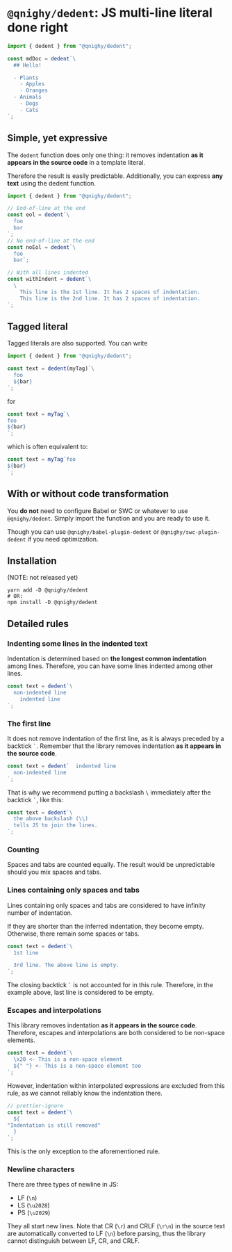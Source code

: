 # `@qnighy/dedent`: JS multi-line literal done right

```javascript
import { dedent } from "@qnighy/dedent";

const mdDoc = dedent`\
  ## Hello!

  - Plants
    - Apples
    - Oranges
  - Animals
    - Dogs
    - Cats
`;
```

## Simple, yet expressive

The `dedent` function does only one thing: it removes indentation **as it appears in the source code**
in a template literal.

Therefore the result is easily predictable. Additionally, you can express **any text** using the dedent function.

```javascript
import { dedent } from "@qnighy/dedent";

// End-of-line at the end
const eol = dedent`\
  foo
  bar
`;
// No end-of-line at the end
const noEol = dedent`\
  foo
  bar`;

// With all lines indented
const withIndent = dedent`\
  \
    This line is the 1st line. It has 2 spaces of indentation.
    This line is the 2nd line. It has 2 spaces of indentation.
`;
```

## Tagged literal

Tagged literals are also supported. You can write

```javascript
import { dedent } from "@qnighy/dedent";

const text = dedent(myTag)`\
  foo
  ${bar}
`;
```

for

```javascript
const text = myTag`\
foo
${bar}
`;
```

which is often equivalent to:

```javascript
const text = myTag`foo
${bar}
`;
```

## With or without code transformation

You **do not** need to configure Babel or SWC or whatever to use `@qnighy/dedent`. Simply import the function and you are ready to use it.

Though you can use `@qnighy/babel-plugin-dedent` or `@qnighy/swc-plugin-dedent` if you need optimization.

## Installation

(NOTE: not released yet)

```
yarn add -D @qnighy/dedent
# OR:
npm install -D @qnighy/dedent
```

## Detailed rules

### Indenting some lines in the indented text

Indentation is determined based on **the longest common indentation** among lines. Therefore, you can have some lines indented among other lines.

```javascript
const text = dedent`\
  non-indented line
    indented line
`;
```

### The first line

It does not remove indentation of the first line, as it is always preceded by a backtick <code>`</code>.
Remember that the library removes indentation **as it appears in the source code**.

```javascript
const text = dedent`  indented line
  non-indented line
`;
```

That is why we recommend putting a backslash `\` immediately after the backtick <code>`</code>, like this:

```javascript
const text = dedent`\
  the above backslash (\\)
  tells JS to join the lines.
`;
```

### Counting

Spaces and tabs are counted equally. The result would be unpredictable should you mix spaces and tabs.

### Lines containing only spaces and tabs

Lines containing only spaces and tabs are considered to have infinity number of indentation.

If they are shorter than the inferred indentation, they become empty.
Otherwise, there remain some spaces or tabs.

```javascript
const text = dedent`\
  1st line

  3rd line. The above line is empty.
`;
```

The closing backtick <code>`</code> is not accounted for in this rule. Therefore, in the example above,
last line is considered to be empty.

### Escapes and interpolations

This library removes indentation **as it appears in the source code**.
Therefore, escapes and interpolations are both considered to be non-space elements.

```javascript
const text = dedent`\
  \x20 <- This is a non-space element
  ${" "} <- This is a non-space element too
`;
```

However, indentation within interpolated expressions are excluded from this rule,
as we cannot reliably know the indentation there.

```javascript
// prettier-ignore
const text = dedent`\
  ${
"Indentation is still removed"
  }
`;
```

This is the only exception to the aforementioned rule.

### Newline characters

There are three types of newline in JS:

- LF (`\n`)
- LS (`\u2028`)
- PS (`\u2029`)

They all start new lines. Note that CR (`\r`) and CRLF (`\r\n`) in the source text are automatically converted to LF (`\n`) before parsing, thus the library cannot distinguish between LF, CR, and CRLF.
